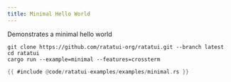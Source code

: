 ```yaml
---
title: Minimal Hello World
---
```


Demonstrates a minimal hello world

```shell title=run example
git clone https://github.com/ratatui-org/ratatui.git --branch latest
cd ratatui
cargo run --example=minimal --features=crossterm
```

<!-- ![minimal](minimal.gif) -->

```rust title=minimal.rs
{{ #include @code/ratatui-examples/examples/minimal.rs }}
```
